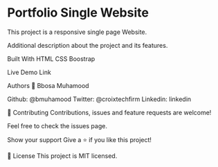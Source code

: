 # Portfolio Single Website

This project is a responsive single page Website.

Additional description about the project and its features.

Built With
HTML
CSS
Boostrap

Live Demo Link

Authors
👤 Bbosa Muhamood

Github: @bmuhamood
Twitter: @croixtechfirm
Linkedin: linkedin

🤝 Contributing
Contributions, issues and feature requests are welcome!

Feel free to check the issues page.

Show your support
Give a ⭐️ if you like this project!

📝 License
This project is MIT licensed.
